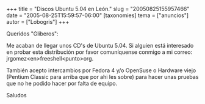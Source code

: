 +++
title = "Discos Ubuntu 5.04 en León."
slug = "20050825155957466"
date = "2005-08-25T15:59:57-06:00"
[taxonomies]
tema = ["anuncios"]
autor = ["Lobogris"]
+++

Queridos &quot;Gliberos&quot;:

Me acaban de llegar unos CD's de Ubuntu 5.04. Si alguien está interesado
en probar esta distribución por favor comuníquense conmigo a mi correo:
jrgomez\<en\>freeshell\<punto\>org.

También acepto intercambios por Fedora 4 y/o OpenSuse o Hardware viejo
(Pentium Classic para arriba que por ahi les sobre) para hacer unas
pruebas que no he podido hacer por falta de equipo.

Saludos


